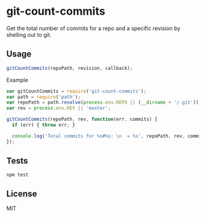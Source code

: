 # git-count-commits

Get the total number of commits for a repo and a specific revision by shelling out to git.

## Usage

```js
gitCountCommits(repoPath, revision, callback);
```

Example

```js
var gitCountCommits = require('git-count-commits');
var path = require('path');
var repoPath = path.resolve(process.env.REPO || (__dirname + '/.git'));
var rev = process.env.REV || 'master';

gitCountCommits(repoPath, rev, function(err, commits) {
  if (err) { throw err; }

  console.log('Total commits for %s#%s: \n  = %s', repoPath, rev, commits);
});
```

## Tests

```
npm test
```

## License

MIT
